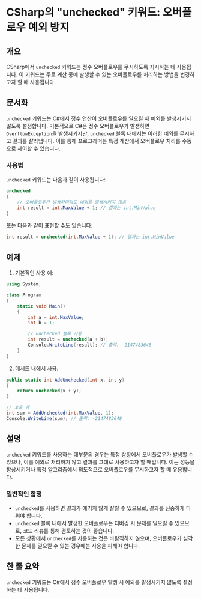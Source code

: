 <!--
Meta Description: # CSharp의 "unchecked" 키워드: 오버플로우 예외 방지 ## 개요 CSharp에서 `unchecked` 키워드는 정수 오버플로우를 무시하도록 지시하는 데 사용됩니다. 이 키워드는 주로 계산 중에 발생할 수 있는 오버플로우를 처리하는 방법을 변경하고자 할 ...
Meta Keywords: unchecked, int, 키워드는, 오버플로우를, 사용됩니다
-->

# CSharp의 "unchecked" 키워드: 오버플로우 예외 방지

## 개요
CSharp에서 `unchecked` 키워드는 정수 오버플로우를 무시하도록 지시하는 데 사용됩니다. 이 키워드는 주로 계산 중에 발생할 수 있는 오버플로우를 처리하는 방법을 변경하고자 할 때 사용됩니다.

## 문서화
`unchecked` 키워드는 C#에서 정수 연산이 오버플로우를 일으킬 때 예외를 발생시키지 않도록 설정합니다. 기본적으로 C#은 정수 오버플로우가 발생하면 `OverflowException`을 발생시키지만, `unchecked` 블록 내에서는 이러한 예외를 무시하고 결과를 잘라냅니다. 이를 통해 프로그래머는 특정 계산에서 오버플로우 처리를 수동으로 제어할 수 있습니다.

### 사용법
`unchecked` 키워드는 다음과 같이 사용됩니다:
```csharp
unchecked
{
    // 오버플로우가 발생하더라도 예외를 발생시키지 않음
    int result = int.MaxValue + 1; // 결과는 int.MinValue
}
```
또는 다음과 같이 표현할 수도 있습니다:
```csharp
int result = unchecked(int.MaxValue + 1); // 결과는 int.MinValue
```

## 예제
1. 기본적인 사용 예:
```csharp
using System;

class Program
{
    static void Main()
    {
        int a = int.MaxValue;
        int b = 1;

        // unchecked 블록 사용
        int result = unchecked(a + b);
        Console.WriteLine(result); // 출력: -2147483648
    }
}
```

2. 메서드 내에서 사용:
```csharp
public static int AddUnchecked(int x, int y)
{
    return unchecked(x + y);
}

// 호출 예
int sum = AddUnchecked(int.MaxValue, 1);
Console.WriteLine(sum); // 출력: -2147483648
```

## 설명
`unchecked` 키워드를 사용하는 대부분의 경우는 특정 상황에서 오버플로우가 발생할 수 있으나, 이를 예외로 처리하지 않고 결과를 그대로 사용하고자 할 때입니다. 이는 성능을 향상시키거나 특정 알고리즘에서 의도적으로 오버플로우를 무시하고자 할 때 유용합니다. 

### 일반적인 함정
- `unchecked`를 사용하면 결과가 예기치 않게 잘릴 수 있으므로, 결과를 신중하게 다뤄야 합니다.
- `unchecked` 블록 내에서 발생한 오버플로우는 디버깅 시 문제를 일으킬 수 있으므로, 코드 리뷰를 통해 검토하는 것이 좋습니다.
- 모든 상황에서 `unchecked`를 사용하는 것은 바람직하지 않으며, 오버플로우가 심각한 문제를 일으킬 수 있는 경우에는 사용을 피해야 합니다.

## 한 줄 요약
`unchecked` 키워드는 C#에서 정수 오버플로우 발생 시 예외를 발생시키지 않도록 설정하는 데 사용됩니다.